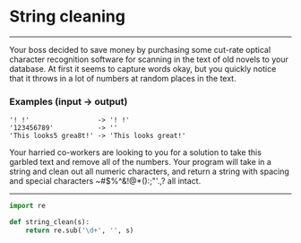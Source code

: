 # String cleaning

---

Your boss decided to save money by purchasing some cut-rate optical character recognition software for scanning in the text of old novels to your database. At first it seems to capture words okay, but you quickly notice that it throws in a lot of numbers at random places in the text.

### Examples (input -> output)
```
'! !'                 -> '! !'
'123456789'           -> ''
'This looks5 grea8t!' -> 'This looks great!'
```
Your harried co-workers are looking to you for a solution to take this garbled text and remove all of the numbers. Your program will take in a string and clean out all numeric characters, and return a string with spacing and special characters ~#$%^&!@*():;"'.,? all intact.

---

```py
import re

def string_clean(s):
    return re.sub('\d+', '', s)
```
